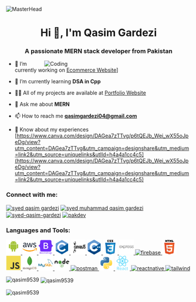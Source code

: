 ![MasterHead](https://media.licdn.com/dms/image/v2/D4D16AQGFC2STrW35AA/profile-displaybackgroundimage-shrink_350_1400/B4DZTlUu9uG4AY-/0/1739014287390?e=1744243200&v=beta&t=pNGf_Xb_a3sHHomRG-6dEevKO9cZGCxRK5coXWXDnKI)
<h1 align="center">Hi 👋, I'm Qasim Gardezi</h1>
<h3 align="center">A passionate MERN stack developer from Pakistan</h3>

<img align="right" alt="Coding" width="400" src="https://cdn.dribbble.com/users/1162077/screenshots/3848914/programmer.gif">


- 🔭 I’m currently working on [Ecommerce Website](https://qasimtech.netlify.app)]

- 🌱 I’m currently learning **DSA in Cpp**

- 👨‍💻 All of my projects are available at [Portfolio Website](qasimgardezi.netlify.app)

- 💬 Ask me about **MERN**

- 📫 How to reach me **qasimgardezi04@gmail.com**

- 📄 Know about my experiences [https://www.canva.com/design/DAGea7zTTvg/p6tQEJb_Wei_wX55oJpeDg/view?utm_content=DAGea7zTTvg&utm_campaign=designshare&utm_medium=link2&utm_source=uniquelinks&utlId=h4a4a1cc4c5](https://www.canva.com/design/DAGea7zTTvg/p6tQEJb_Wei_wX55oJpeDg/view?utm_content=DAGea7zTTvg&utm_campaign=designshare&utm_medium=link2&utm_source=uniquelinks&utlId=h4a4a1cc4c5)

<h3 align="left">Connect with me:</h3>
<p align="left">
<a href="https://linkedin.com/in/syed qasim gardezi" target="blank"><img align="center" src="https://raw.githubusercontent.com/rahuldkjain/github-profile-readme-generator/master/src/images/icons/Social/linked-in-alt.svg" alt="syed qasim gardezi" height="30" width="40" /></a>
<a href="https://fb.com/syed muhammad qasim gardezi" target="blank"><img align="center" src="https://raw.githubusercontent.com/rahuldkjain/github-profile-readme-generator/master/src/images/icons/Social/facebook.svg" alt="syed muhammad qasim gardezi" height="30" width="40" /></a>
<a href="https://instagram.com/syed-qasim-gardezi" target="blank"><img align="center" src="https://raw.githubusercontent.com/rahuldkjain/github-profile-readme-generator/master/src/images/icons/Social/instagram.svg" alt="syed-qasim-gardezi" height="30" width="40" /></a>
<a href="https://www.youtube.com/c/pakdev" target="blank"><img align="center" src="https://raw.githubusercontent.com/rahuldkjain/github-profile-readme-generator/master/src/images/icons/Social/youtube.svg" alt="pakdev" height="30" width="40" /></a>
</p>

<h3 align="left">Languages and Tools:</h3>
<p align="left"> <a href="https://developer.android.com" target="_blank" rel="noreferrer"> <img src="https://raw.githubusercontent.com/devicons/devicon/master/icons/android/android-original-wordmark.svg" alt="android" width="40" height="40"/> </a> <a href="https://aws.amazon.com" target="_blank" rel="noreferrer"> <img src="https://raw.githubusercontent.com/devicons/devicon/master/icons/amazonwebservices/amazonwebservices-original-wordmark.svg" alt="aws" width="40" height="40"/> </a> <a href="https://getbootstrap.com" target="_blank" rel="noreferrer"> <img src="https://raw.githubusercontent.com/devicons/devicon/master/icons/bootstrap/bootstrap-plain-wordmark.svg" alt="bootstrap" width="40" height="40"/> </a> <a href="https://www.cprogramming.com/" target="_blank" rel="noreferrer"> <img src="https://raw.githubusercontent.com/devicons/devicon/master/icons/c/c-original.svg" alt="c" width="40" height="40"/> </a> <a href="https://canvasjs.com" target="_blank" rel="noreferrer"> <img src="https://raw.githubusercontent.com/Hardik0307/Hardik0307/master/assets/canvasjs-charts.svg" alt="canvasjs" width="40" height="40"/> </a> <a href="https://www.w3schools.com/cpp/" target="_blank" rel="noreferrer"> <img src="https://raw.githubusercontent.com/devicons/devicon/master/icons/cplusplus/cplusplus-original.svg" alt="cplusplus" width="40" height="40"/> </a> <a href="https://www.w3schools.com/css/" target="_blank" rel="noreferrer"> <img src="https://raw.githubusercontent.com/devicons/devicon/master/icons/css3/css3-original-wordmark.svg" alt="css3" width="40" height="40"/> </a> <a href="https://expressjs.com" target="_blank" rel="noreferrer"> <img src="https://raw.githubusercontent.com/devicons/devicon/master/icons/express/express-original-wordmark.svg" alt="express" width="40" height="40"/> </a> <a href="https://firebase.google.com/" target="_blank" rel="noreferrer"> <img src="https://www.vectorlogo.zone/logos/firebase/firebase-icon.svg" alt="firebase" width="40" height="40"/> </a> <a href="https://www.w3.org/html/" target="_blank" rel="noreferrer"> <img src="https://raw.githubusercontent.com/devicons/devicon/master/icons/html5/html5-original-wordmark.svg" alt="html5" width="40" height="40"/> </a> <a href="https://developer.mozilla.org/en-US/docs/Web/JavaScript" target="_blank" rel="noreferrer"> <img src="https://raw.githubusercontent.com/devicons/devicon/master/icons/javascript/javascript-original.svg" alt="javascript" width="40" height="40"/> </a> <a href="https://www.mongodb.com/" target="_blank" rel="noreferrer"> <img src="https://raw.githubusercontent.com/devicons/devicon/master/icons/mongodb/mongodb-original-wordmark.svg" alt="mongodb" width="40" height="40"/> </a> <a href="https://www.mysql.com/" target="_blank" rel="noreferrer"> <img src="https://raw.githubusercontent.com/devicons/devicon/master/icons/mysql/mysql-original-wordmark.svg" alt="mysql" width="40" height="40"/> </a> <a href="https://nodejs.org" target="_blank" rel="noreferrer"> <img src="https://raw.githubusercontent.com/devicons/devicon/master/icons/nodejs/nodejs-original-wordmark.svg" alt="nodejs" width="40" height="40"/> </a> <a href="https://postman.com" target="_blank" rel="noreferrer"> <img src="https://www.vectorlogo.zone/logos/getpostman/getpostman-icon.svg" alt="postman" width="40" height="40"/> </a> <a href="https://www.python.org" target="_blank" rel="noreferrer"> <img src="https://raw.githubusercontent.com/devicons/devicon/master/icons/python/python-original.svg" alt="python" width="40" height="40"/> </a> <a href="https://reactjs.org/" target="_blank" rel="noreferrer"> <img src="https://raw.githubusercontent.com/devicons/devicon/master/icons/react/react-original-wordmark.svg" alt="react" width="40" height="40"/> </a> <a href="https://reactnative.dev/" target="_blank" rel="noreferrer"> <img src="https://reactnative.dev/img/header_logo.svg" alt="reactnative" width="40" height="40"/> </a> <a href="https://tailwindcss.com/" target="_blank" rel="noreferrer"> <img src="https://www.vectorlogo.zone/logos/tailwindcss/tailwindcss-icon.svg" alt="tailwind" width="40" height="40"/> </a> </p>

<p><img align="left" src="https://github-readme-stats.vercel.app/api/top-langs?username=qasim9539&show_icons=true&locale=en&layout=compact" alt="qasim9539" /></p>

<p>&nbsp;<img align="center" src="https://github-readme-stats.vercel.app/api?username=qasim9539&show_icons=true&locale=en" alt="qasim9539" /></p>

<p><img align="center" src="https://github-readme-streak-stats.herokuapp.com/?user=qasim9539&" alt="qasim9539" /></p>
